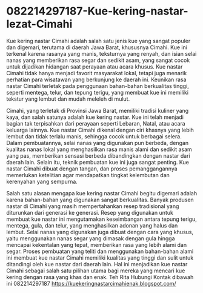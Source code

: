# 082214297187-Kue-kering-nastar-lezat-Cimahi
Kue kering nastar Cimahi adalah salah satu jenis kue yang sangat populer dan digemari, terutama di daerah Jawa Barat, khususnya Cimahi. Kue ini terkenal karena rasanya yang manis, teksturnya yang renyah, dan isian selai nanas yang memberikan rasa segar dan sedikit asam, yang sangat cocok untuk dijadikan hidangan saat perayaan atau acara khusus. Kue nastar Cimahi tidak hanya menjadi favorit masyarakat lokal, tetapi juga menarik perhatian para wisatawan yang berkunjung ke daerah ini. Keunikan rasa nastar Cimahi terletak pada penggunaan bahan-bahan berkualitas tinggi, seperti mentega, telur, dan tepung terigu, yang membuat kue ini memiliki tekstur yang lembut dan mudah meleleh di mulut.

Cimahi, yang terletak di Provinsi Jawa Barat, memiliki tradisi kuliner yang kaya, dan salah satunya adalah kue kering nastar. Kue ini telah menjadi bagian tak terpisahkan dari perayaan seperti Lebaran, Natal, atau acara keluarga lainnya. Kue nastar Cimahi dikenal dengan ciri khasnya yang lebih lembut dan tidak terlalu manis, sehingga cocok untuk berbagai selera. Dalam pembuatannya, selai nanas yang digunakan pun berbeda, dengan kualitas nanas lokal yang menghasilkan rasa manis alami dan sedikit asam yang pas, memberikan sensasi berbeda dibandingkan dengan nastar dari daerah lain. Selain itu, teknik pembuatan kue ini juga sangat penting. Kue nastar Cimahi dibuat dengan tangan, dan proses pemanggangannya memerlukan ketelitian agar mendapatkan tingkat kelembutan dan kerenyahan yang sempurna.

Salah satu alasan mengapa kue kering nastar Cimahi begitu digemari adalah karena bahan-bahan yang digunakan sangat berkualitas. Banyak produsen nastar di Cimahi yang masih mempertahankan resep tradisional yang diturunkan dari generasi ke generasi. Resep yang digunakan untuk membuat kue nastar ini mengutamakan keseimbangan antara tepung terigu, mentega, gula, dan telur, yang menghasilkan adonan yang halus dan lembut. Selai nanas yang digunakan juga dibuat dengan cara yang khusus, yaitu menggunakan nanas segar yang dimasak dengan gula hingga mencapai kekentalan yang tepat, memberikan rasa yang lebih alami dan segar. Proses pembuatan yang teliti dan menggunakan bahan-bahan alami ini membuat kue nastar Cimahi memiliki kualitas yang tinggi dan sulit untuk ditandingi oleh kue nastar dari daerah lain. Hal ini menjadikan kue nastar Cimahi sebagai salah satu pilihan utama bagi mereka yang mencari kue kering dengan rasa yang khas dan enak.
Teh Rita
Hubungi Kontak dibawah ini
082214297187
https://kuekeringnastarcimahienak.blogspot.com/
